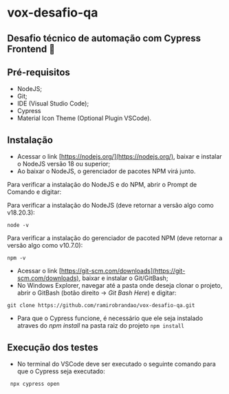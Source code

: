 # vox-desafio-qa

## Desafio técnico de automação com Cypress Frontend 💙

## Pré-requisitos

- NodeJS;
- Git;
- IDE (Visual Studio Code);
- Cypress 
- Material Icon Theme (Optional Plugin VSCode).

## Instalação
- Acessar o link [https://nodejs.org/](https://nodejs.org/), baixar e instalar o NodeJS versão 18 ou superior;
- Ao baixar o NodeJS, o gerenciador de pacotes NPM virá junto. 

Para verificar a instalação do NodeJS e do NPM, abrir o Prompt de Comando e digitar:

Para verificar a instalação do NodeJS (deve retornar a versão algo como v18.20.3):

``node -v `` 

Para verificar a instalação do gerenciador de pacoted NPM (deve retornar a versão algo como v10.7.0):

``npm -v ``
- Acessar o link [https://git-scm.com/downloads](https://git-scm.com/downloads), baixar e instalar o Git/GitBash;
 - No Windows Explorer, navegar até a pasta onde deseja clonar o projeto, abrir o GitBash (botão direito -> *Git Bash Here*) e digitar:

``git clone https://github.com/ramirobrandao/vox-desafio-qa.git ``
 - Para que o Cypress funcione, é necessário que ele seja instalado atraves do *npm install* na pasta raiz do projeto
``npm install``

## Execução dos testes

- No terminal do VSCode deve ser executado o seguinte comando para que o Cypress seja executado:

`` npx cypress open``

